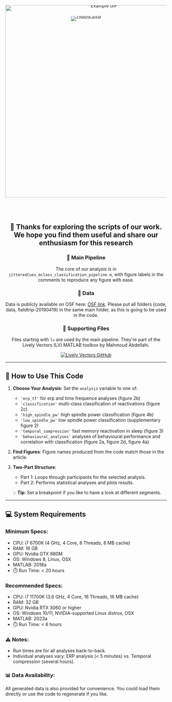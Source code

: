 <div style="text-align: center; line-height: 0;">
  <!-- link: https://readme-typing-svg.demolab.com/demo/ and https://devicon.dev/ -->
  <a href="https://git.io/typing-svg"><img src="https://readme-typing-svg.demolab.com?font=Fira+Code&size30&pause=1000&center=true&multiline=true&width=1500&height=100&lines=Targeted+memory+reactivation+elicits+temporally+compressed+reactivation+linked+to+spindles" alt="Typing SVG" /></a>
<div align="center">  
  <img src="https://i.giphy.com/media/v1.Y2lkPTc5MGI3NjExZXI2ZGJ5NzgxemwzY2YxMHQzZGg4NXhmYTB3bGpyZzAzc3AxcTF0ZSZlcD12MV9pbnRlcm5hbF9naWZfYnlfaWQmY3Q9Zw/3YRciOxQ1lBXXssI8V/giphy.gif" width="600" alt="Example GIF" style="margin-top: -50px; margin-bottom: 50px;">
</div>
</div>

<div align="center">

## 🎇 Thanks for exploring the scripts of our work. We hope you find them useful and share our enthusiasm for this research

### 📜 Main Pipeline

The core of our analysis is in `jitteredCues_mclass_classification_pipeline.m`, with figure labels in the comments to reproduce any figure with ease.

### 📂 Data

Data is publicly available on OSF here: [OSF link](https://osf.io/byvcg/?view_only=9b149e0387814bf1a6fca692f90e9167). Please put all folders (code, data, fieldtrip-20190419) in the same main folder, as this is going to be used in the code.

### 🔧 Supporting Files

Files starting with `lv` are used by the main pipeline. They're part of the Lively Vectors (LV) MATLAB toolbox by Mahmoud Abdellahi.

  <a href="https://github.com/MahmoudAbdellahi/Lively_Vectors" target="_blank">
    <img src="https://img.shields.io/badge/GitHub-Lively_Vectors-blue?style=for-the-badge&logo=github" alt="Lively Vectors GitHub">
  </a>

</div>

---

## 🚀 How to Use This Code

1. **Choose Your Analysis**: Set the `analysis` variable to one of:

   - `'erp_tf'` for erp and time frequence analyses (figure 2b)
   - `'classification'` multi-class classification of reactivations (figure 2c)
   - `'high_spindle_pw'` high spindle power classification (figure 4b)
   - `'low_spindle_pw'` low spindle power classification (supplementary figure 2)
   - `'temporal_compression'` fast memory reactivation in sleep (figure 3)
   - `'behavioural_analyses'` analyses of behavioural performance and correlation with classification (figure 2a, figure 2d, figure 4a)

2. **Find Figures**: Figure names produced from the code match those in the article.

3. **Two-Part Structure**:

   - Part 1: Loops through participants for the selected analysis.
   - Part 2: Performs statistical analyses and plots results.

   💡 **Tip**: Set a breakpoint if you like to have a look at different segments.

---

## 💻 System Requirements

### Minimum Specs:

- CPU: i7 6700K (4 GHz, 4 Core, 8 Threads, 8 MB cache)
- RAM: 16 GB
- GPU: Nvidia GTX 980M
- OS: Windows 8, Linux, OSX
- MATLAB: 2018a
- ⏱️ Run Time: &lt; 20 hours

### Recommended Specs:

- CPU: i7 11700K (3.6 GHz, 4 Core, 16 Threads, 16 MB cache)
- RAM: 32 GB
- GPU: Nvidia RTX 3060 or higher
- OS: Windows 10/11, NVIDIA-supported Linux distros, OSX
- MATLAB: 2023a
- ⏱️ Run Time: &lt; 6 hours

### ⚠️ Notes:

- Run times are for all analyses back-to-back.
- Individual analyses vary: ERP analysis (&lt; 5 minutes) vs. Temporal compression (several hours).

### 📊 Data Availability:

All generated data is also provided for convenience. You could load them directly or use the code to regenerate if you like.
